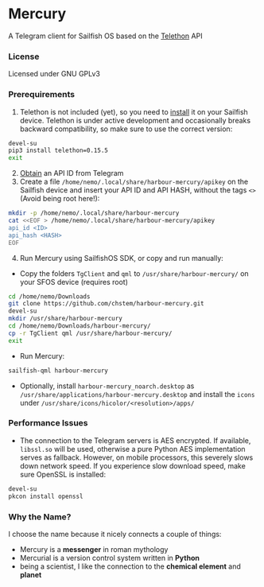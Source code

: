 # Mercury

A Telegram client for Sailfish OS based on the [Telethon](https://github.com/LonamiWebs/Telethon) API

### License

Licensed under GNU GPLv3

### Prerequirements

1. Telethon is not included (yet), so you need to [install](https://github.com/LonamiWebs/Telethon#installing-telethon) it on your Sailfish device. Telethon is under active development and occasionally breaks backward compatibility, so make sure to use the correct version:

```bash
devel-su
pip3 install telethon=0.15.5
exit
```

2. [Obtain](https://core.telegram.org/api/obtaining_api_id#obtaining-api-id) an API ID from Telegram
3. Create a file `/home/nemo/.local/share/harbour-mercury/apikey` on the Sailfish device and insert your API ID and API HASH, without the tags
`<>` (Avoid being root here!):

```bash
mkdir -p /home/nemo/.local/share/harbour-mercury
cat <<EOF > /home/nemo/.local/share/harbour-mercury/apikey
api_id <ID>
api_hash <HASH>
EOF
```

4. Run Mercury using SailfishOS SDK, or copy and run manually:

- Copy the folders `TgClient` and `qml` to `/usr/share/harbour-mercury/` on your SFOS device (requires root)

```bash
cd /home/nemo/Downloads
git clone https://github.com/chstem/harbour-mercury.git
devel-su
mkdir /usr/share/harbour-mercury
cd /home/nemo/Downloads/harbour-mercury/
cp -r TgClient qml /usr/share/harbour-mercury/
exit
```

- Run Mercury:

```bash
sailfish-qml harbour-mercury
```

- Optionally, install `harbour-mercury_noarch.desktop` as `/usr/share/applications/harbour-mercury.desktop` and install the `icons` under `/usr/share/icons/hicolor/<resolution>/apps/`

### Performance Issues

- The connection to the Telegram servers is AES encrypted. If available, `libssl.so` will be used, otherwise a pure Python AES implementation serves as fallback. However, on mobile processors, this severely slows down network speed. If you experience slow download speed, make sure OpenSSL is installed:

```bash
devel-su
pkcon install openssl
```

### Why the Name?

I choose the name because it nicely connects a couple of things:

- Mercury is a **messenger** in roman mythology
- Mercurial is a version control system written in **Python**
- being a scientist, I like the connection to the **chemical element** and **planet**

